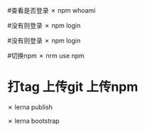 #查看是否登录
✗ npm whoami

#没有则登录
✗ npm login

#没有则登录
✗ npm login

#切换npm
✗ nrm use npm

# 打tag 上传git 上传npm
✗ lerna publish

✗ lerna bootstrap
